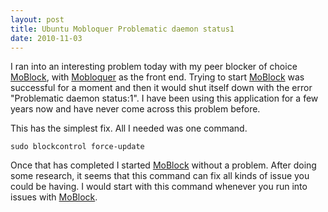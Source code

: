 ```yaml
---
layout: post
title: Ubuntu Mobloquer Problematic daemon status1
date: 2010-11-03
---
```


I ran into an interesting problem today with my peer blocker of choice <a href="http://moblock.berlios.de/" target="_blank">MoBlock</a>, with <a href="http://moblock-deb.sourceforge.net/" target="_blank">Mobloquer</a> as the front end. Trying to start <a href="http://moblock.berlios.de/" target="_blank">MoBlock</a> was successful for a moment and then it would shut itself down with the error "Problematic daemon status:1". I have been using this application for a few years now and have never come across this problem before.  

This has the simplest fix. All I needed was one command.   

`sudo blockcontrol force-update`   


Once that has completed I started <a href="http://moblock.berlios.de/" target="_blank">MoBlock</a> without a problem. After doing some research, it seems that this command can fix all kinds of issue you could be having. I would start with this command whenever you run into issues with <a href="http://moblock.berlios.de/" target="_blank">MoBlock</a>.
